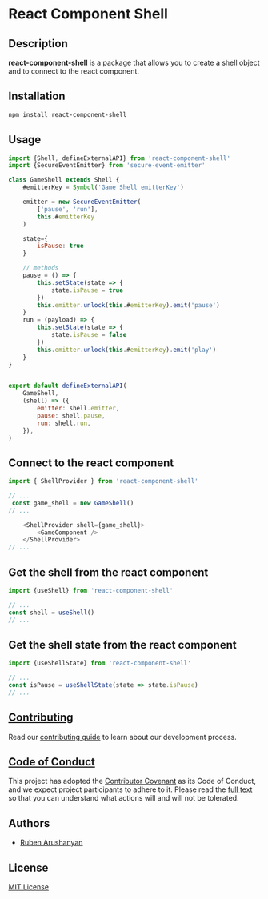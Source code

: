 [1]: https://react-component-shell.js.org
[2]: https://github.com/ruben-arushanyan
[3]: https://github.com/Ruben-Arushanyan/react-component-shell/blob/master/LICENSE
# React Component Shell
## Description

**react-component-shell** is a package that allows you to create a shell object and to connect to the react component.

## Installation

```bash
npm install react-component-shell
```
## Usage

```js
import {Shell, defineExternalAPI} from 'react-component-shell'
import {SecureEventEmitter} from 'secure-event-emitter'

class GameShell extends Shell {
    #emitterKey = Symbol('Game Shell emitterKey')

    emitter = new SecureEventEmitter(
        ['pause', 'run'],
        this.#emitterKey
    )

    state={
        isPause: true
    }

    // methods
    pause = () => {
        this.setState(state => {
            state.isPause = true
        })
        this.emitter.unlock(this.#emitterKey).emit('pause')
    }
    run = (payload) => {
        this.setState(state => {
            state.isPause = false
        })
        this.emitter.unlock(this.#emitterKey).emit('play')
    }
}


export default defineExternalAPI(
    GameShell,
    (shell) => ({
        emitter: shell.emitter,
        pause: shell.pause,
        run: shell.run,
    }),
)
```

## Connect to the react component

```js
import { ShellProvider } from 'react-component-shell'

// ...
 const game_shell = new GameShell()
// ...

    <ShellProvider shell={game_shell}>
        <GameComponent />
    </ShellProvider>
// ...
```

## Get the shell from the react component

```js
import {useShell} from 'react-component-shell'

// ...
const shell = useShell()
// ...
```

## Get the shell state from the react component

```js
import {useShellState} from 'react-component-shell'

// ...
const isPause = useShellState(state => state.isPause)
// ...
```

## [Contributing](https://github.com/ruben-arushanyan/react-component-shell/blob/master/CONTRIBUTING.md)

Read our [contributing guide](https://github.com/ruben-arushanyan/react-component-shell/blob/master/CONTRIBUTING.md) to learn about our development process.

## [Code of Conduct](https://github.com/ruben-arushanyan/react-component-shell/blob/master/CODE_OF_CONDUCT.md)

This project has adopted the [Contributor Covenant](https://www.contributor-covenant.org) as its Code of Conduct, and we expect project participants to adhere to it. Please read the [full text](https://github.com/ruben-arushanyan/react-component-shell/blob/master/CODE_OF_CONDUCT.md) so that you can understand what actions will and will not be tolerated.

## Authors

- [Ruben Arushanyan][2]
## License

[MIT License][3]
